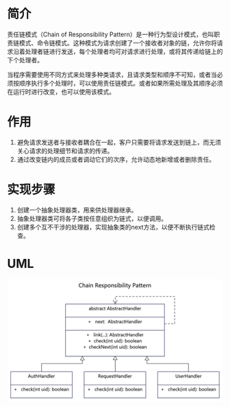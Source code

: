 # 简介
责任链模式（Chain of Responsibility Pattern）是一种行为型设计模式，也叫职责链模式、命令链模式。这种模式为请求创建了一个接收者对象的链，允许你将请求沿着处理者链进行发送，每个处理者均可对请求进行处理，或将其传递给链上的下个处理者。

当程序需要使用不同方式来处理多种类请求，且请求类型和顺序不可知，或者当必须按顺序执行多个处理时，可以使用责任链模式。或者如果所需处理及其顺序必须在运行时进行改变，也可以使用该模式。

# 作用
1. 避免请求发送者与接收者耦合在一起，客户只需要将请求发送到链上，而无须关心请求的处理细节和请求的传递。
2. 通过改变链内的成员或者调动它们的次序，允许动态地新增或者删除责任。

# 实现步骤
1. 创建一个抽象处理器类，用来供处理器继承。
2. 抽象处理器类可将各子类按任意组织为链式，以便调用。
3. 创建多个互不干涉的处理器，实现抽象类的next方法，以便不断执行链式检查。

# UML
<img src="../docs/uml/chain-responsibility.png">